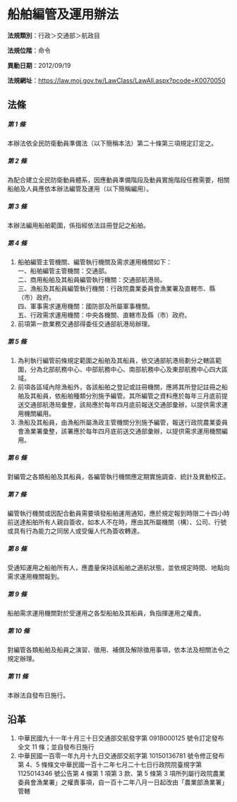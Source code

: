 # 船舶編管及運用辦法




**法規類別**：行政＞交通部＞航政目

**法規位階**：命令

**異動日期**：2012/09/19  

**法規網址**：https://law.moj.gov.tw/LawClass/LawAll.aspx?pcode=K0070050



## 法條
##### 第 1 條
本辦法依全民防衛動員準備法（以下簡稱本法）第二十條第三項規定訂定之。

##### 第 2 條
為配合建立全民防衛動員體系，因應動員準備階段及動員實施階段任務需要，相關船舶及人員應依本辦法編管及運用（以下簡稱編用）。

##### 第 3 條
本辦法編用船舶範圍，係指經依法註冊登記之船舶。

##### 第 4 條
1. 船舶編管主管機關、編管執行機關及需求運用機關如下：  
一、船舶編管主管機關：交通部。  
二、商用船舶及其船員編管執行機關：交通部航港局。  
三、漁船及其船員編管執行機關：行政院農業委員會漁業署及直轄市、縣（市）政府。  
四、軍事需求運用機關：國防部及所屬軍事機關。  
五、行政需求運用機關：中央各機關、直轄市及縣（市）政府。
1. 前項第一款業務交通部得委任交通部航港局辦理。

##### 第 5 條
1. 為利執行編管前條規定範圍之船舶及其船員，依交通部航港局劃分之轄區範圍，分為北部航務中心、中部航務中心、南部航務中心及東部航務中心四大區域。
1. 前項各區域內除漁船外，各該船舶之登記或註冊機關，應將其所登記註冊之船舶及其船員，依船舶種類分別施予編管。其所編管之資料應於每年三月底前提送交通部航港局彙整，該局應於每年四月底前報送交通部彙辦，以提供需求運用機關編用。
1. 漁船及其船員，由漁船所屬漁政主管機關分別施予編管，報送行政院農業委員會漁業署彙整，該署應於每年四月底前送交通部彙辦，以提供需求運用機關編用。

##### 第 6 條
對編管之各類船舶及其船員，各編管執行機關應定期實施調查、統計及異動校正。

##### 第 7 條
編管執行機關或因配合動員需要填發船舶運用通知，應於規定報到時限二十四小時前送達船舶所有人親自簽收，如本人不在時，應由其所屬機關（構）、公司、行號或具有行為能力之同居人或受僱人代為簽收轉達。

##### 第 8 條
受通知運用之船舶所有人，應盡量保持該船舶之適航狀態，並依規定時間、地點向需求運用機關報到。

##### 第 9 條
船舶需求運用機關對於受運用之各型船舶及其船員，負指揮運用之權責。

##### 第 10 條
對編管各類船舶及船員之演習、徵用、補償及解除徵用事項，依本法及相關法令之規定辦理。

##### 第 11 條
本辦法自發布日施行。

## 沿革
1. 中華民國九十一年十月三十日交通部交航發字第 091B000125 號令訂定發布全文 11 條；並自發布日施行
1. 中華民國一百零一年九月十九日交通部交航字第 10150136781  號令修正發布第 4、5 條條文中華民國一百十二年七月二十七日行政院院臺規字第 1125014346 號公告第 4  條第 1  項第 3  款、第 5  條第 3  項所列屬行政院農業委員會漁業署」之權責事項，自一百十二年八月一日起改由「農業部漁業署」管轄

